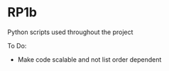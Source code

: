 # RP1b
Python scripts used throughout the project

To Do:
- Make code scalable and not list order dependent
